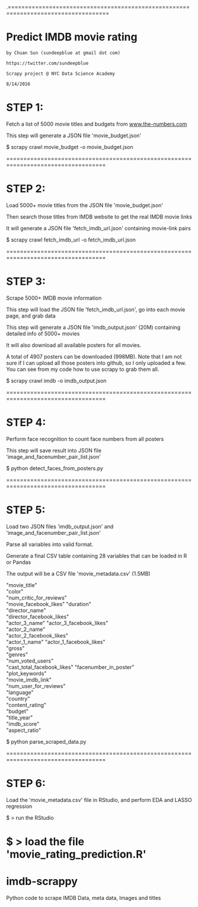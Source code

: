 .===================================================================================
# Predict IMDB movie rating

    by Chuan Sun (sundeepblue at gmail dot com)
    
    https://twitter.com/sundeepblue
    
    Scrapy project @ NYC Data Science Academy
    
    8/14/2016


# STEP 1: 

Fetch a list of 5000 movie titles and budgets from www.the-numbers.com

This step will generate a JSON file 'movie_budget.json'

$ scrapy crawl movie_budget -o movie_budget.json


===================================================================================
# STEP 2: 

Load 5000+ movie titles from the JSON file 'movie_budget.json'

Then search those titles from IMDB website to get the real IMDB movie links

It will generate a JSON file 'fetch_imdb_url.json' containing movie-link pairs

$ scrapy crawl fetch_imdb_url -o fetch_imdb_url.json


===================================================================================
# STEP 3: 

Scrape 5000+ IMDB movie information

This step will load the JSON file 'fetch_imdb_url.json', go into each movie page, and grab data

This step will generate a JSON file 'imdb_output.json' (20M) containing detailed info of 5000+ movies

It will also download all available posters for all movies.

A total of 4907 posters can be downloaded (998MB). Note that I am not sure if I can upload all those posters into github,
so I only uploaded a few. You can see from my code how to use scrapy to grab them all. 

$ scrapy crawl imdb -o imdb_output.json


===================================================================================
# STEP 4: 

Perform face recognition to count face numbers from all posters

This step will save result into JSON file 'image_and_facenumber_pair_list.json'

$ python detect_faces_from_posters.py

===================================================================================
# STEP 5: 

Load two JSON files 'imdb_output.json' and 'image_and_facenumber_pair_list.json'

Parse all variables into valid format.

Generate a final CSV table containing 28 variables that can be loaded in R or Pandas

The output will be a CSV file 'movie_metadata.csv' (1.5MB)

"movie_title"   
"color"                     
"num_critic_for_reviews"   
"movie_facebook_likes" 
"duration"                  
"director_name"  
"director_facebook_likes"  
"actor_3_name" 
"actor_3_facebook_likes"    
"actor_2_name"           
"actor_2_facebook_likes"   
"actor_1_name" 
"actor_1_facebook_likes"    
"gross"                     
"genres"                   
"num_voted_users"           
"cast_total_facebook_likes" 
"facenumber_in_poster"      
"plot_keywords"             
"movie_imdb_link"           
"num_user_for_reviews"      
"language"                 
"country"                   
"content_rating"            
"budget"                    
"title_year"                   
"imdb_score"                
"aspect_ratio"              

$ python parse_scraped_data.py


===================================================================================
# STEP 6:

Load the 'movie_metadata.csv' file in RStudio, and perform EDA and LASSO regression

$ > run the RStudio

$ > load the file 'movie_rating_prediction.R'
=======
# imdb-scrappy
Python code to scrape IMDB Data, meta data, Images and titles
